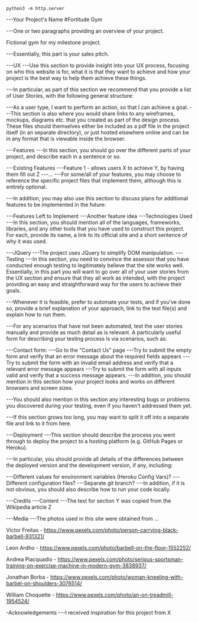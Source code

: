 `python3 -m http.server`

---Your Project's Name
#Fortitude Gym

---One or two paragraphs providing an overview of your project.

Fictional gym for my milestone project.

---Essentially, this part is your sales pitch.

---UX
---Use this section to provide insight into your UX process, focusing on who this website is for, what it is that they want to achieve and how your project is the best way to help them achieve these things.

---In particular, as part of this section we recommend that you provide a list of User Stories, with the following general structure:

---As a user type, I want to perform an action, so that I can achieve a goal.
---This section is also where you would share links to any wireframes, mockups, diagrams etc. that you created as part of the design process. These files should themselves either be included as a pdf file in the project itself (in an separate directory), or just hosted elsewhere online and can be in any format that is viewable inside the browser.

---Features
---In this section, you should go over the different parts of your project, and describe each in a sentence or so.

---Existing Features
---Feature 1 - allows users X to achieve Y, by having them fill out Z
---...
---For some/all of your features, you may choose to reference the specific project files that implement them, although this is entirely optional.

---In addition, you may also use this section to discuss plans for additional features to be implemented in the future:

---Features Left to Implement
---Another feature idea
---Technologies Used
---In this section, you should mention all of the languages, frameworks, libraries, and any other tools that you have used to construct this project. For each, provide its name, a link to its official site and a short sentence of why it was used.

---JQuery
---The project uses JQuery to simplify DOM manipulation.
---Testing
---In this section, you need to convince the assessor that you have conducted enough testing to legitimately believe that the site works well. Essentially, in this part you will want to go over all of your user stories from the UX section and ensure that they all work as intended, with the project providing an easy and straightforward way for the users to achieve their goals.

---Whenever it is feasible, prefer to automate your tests, and if you've done so, provide a brief explanation of your approach, link to the test file(s) and explain how to run them.

---For any scenarios that have not been automated, test the user stories manually and provide as much detail as is relevant. A particularly useful form for describing your testing process is via scenarios, such as:

---Contact form:
---Go to the "Contact Us" page
---Try to submit the empty form and verify that an error message about the required fields appears
---Try to submit the form with an invalid email address and verify that a relevant error message appears
---Try to submit the form with all inputs valid and verify that a success message appears.
---In addition, you should mention in this section how your project looks and works on different browsers and screen sizes.

---You should also mention in this section any interesting bugs or problems you discovered during your testing, even if you haven't addressed them yet.

---If this section grows too long, you may want to split it off into a separate file and link to it from here.

---Deployment
---This section should describe the process you went through to deploy the project to a hosting platform (e.g. GitHub Pages or Heroku).

---In particular, you should provide all details of the differences between the deployed version and the development version, if any, including:

---Different values for environment variables (Heroku Config Vars)?
---Different configuration files?
---Separate git branch?
---In addition, if it is not obvious, you should also describe how to run your code locally.

---Credits
---Content
---The text for section Y was copied from the Wikipedia article Z

---Media
---The photos used in this site were obtained from ...

Victor Freitas - https://www.pexels.com/photo/person-carrying-black-barbell-931321/

Leon Ardho - https://www.pexels.com/photo/barbell-on-the-floor-1552252/

Andrea Piacquadio - https://www.pexels.com/photo/serious-sportsman-training-on-exercise-machine-in-modern-gym-3838937/

Jonathan Borba - https://www.pexels.com/photo/woman-kneeling-with-barbel-on-shoulders-3076514/

William Choquette - https://www.pexels.com/photo/an-on-treadmill-1954524/

-Acknowledgements
---I received inspiration for this project from X